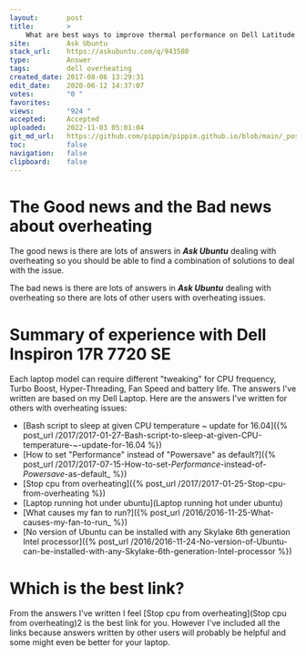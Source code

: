 ```yaml
---
layout:       post
title:        >
    What are best ways to improve thermal performance on Dell Latitude E5570 running Ubuntu?
site:         Ask Ubuntu
stack_url:    https://askubuntu.com/q/943580
type:         Answer
tags:         dell overheating
created_date: 2017-08-06 13:29:31
edit_date:    2020-06-12 14:37:07
votes:        "0 "
favorites:    
views:        "924 "
accepted:     Accepted
uploaded:     2022-11-03 05:01:04
git_md_url:   https://github.com/pippim/pippim.github.io/blob/main/_posts/2017/2017-08-06-What-are-best-ways-to-improve-thermal-performance-on-Dell-Latitude-E5570-running-Ubuntu_.md
toc:          false
navigation:   false
clipboard:    false
---
```


# The Good news and the Bad news about overheating

The good news is there are lots of answers in ***Ask Ubuntu*** dealing with overheating so you should be able to find a combination of solutions to deal with the issue.

The bad news is there are lots of answers in ***Ask Ubuntu*** dealing with overheating so there are lots of other users with overheating issues.

# Summary of experience with Dell Inspiron 17R 7720 SE

Each laptop model can require different "tweaking" for CPU frequency, Turbo Boost, Hyper-Threading, Fan Speed and battery life. The answers I've written are based on my Dell Laptop. Here are the answers I've written for others with overheating issues:

- [Bash script to sleep at given CPU temperature ~ update for 16.04]({% post_url /2017/2017-01-27-Bash-script-to-sleep-at-given-CPU-temperature-~-update-for-16.04 %})
- [How to set "Performance" instead of "Powersave" as default?]({% post_url /2017/2017-07-15-How-to-set-_Performance_-instead-of-_Powersave_-as-default_ %})
- [Stop cpu from overheating]({% post_url /2017/2017-01-25-Stop-cpu-from-overheating %})
- [Laptop running hot under ubuntu](Laptop running hot under ubuntu)
- [What causes my fan to run?]({% post_url /2016/2016-11-25-What-causes-my-fan-to-run_ %})
- [No version of Ubuntu can be installed with any Skylake 6th generation Intel processor]({% post_url /2016/2016-11-24-No-version-of-Ubuntu-can-be-installed-with-any-Skylake-6th-generation-Intel-processor %})

# Which is the best link?

From the answers I've written I feel [Stop cpu from overheating](Stop cpu from overheating)2 is the best link for you. However I've included all the links because answers written by other users will probably be helpful and some might even be better for your laptop.

